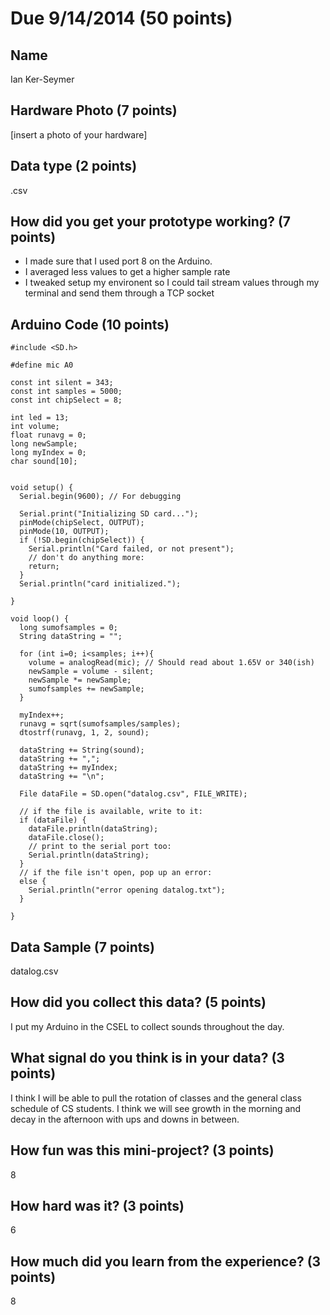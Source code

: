 # Due 9/14/2014  (50 points)


## Name
Ian Ker-Seymer

## Hardware Photo (7 points)
[insert a photo of your hardware]

## Data type (2 points) 
.csv

## How did you get your prototype working? (7 points)
  - I made sure that I used port 8 on the Arduino.
  - I averaged less values to get a higher sample rate
  - I tweaked setup my environent so I could tail stream values through my terminal and send them through a TCP socket

## Arduino Code (10 points)
```
#include <SD.h>

#define mic A0

const int silent = 343;
const int samples = 5000;
const int chipSelect = 8;

int led = 13;
int volume;
float runavg = 0;
long newSample;
long myIndex = 0;
char sound[10];


void setup() {                
  Serial.begin(9600); // For debugging

  Serial.print("Initializing SD card...");
  pinMode(chipSelect, OUTPUT);
  pinMode(10, OUTPUT);
  if (!SD.begin(chipSelect)) {
    Serial.println("Card failed, or not present");
    // don't do anything more:
    return;
  }
  Serial.println("card initialized.");  

}

void loop() {
  long sumofsamples = 0;  
  String dataString = "";

  for (int i=0; i<samples; i++){
    volume = analogRead(mic); // Should read about 1.65V or 340(ish)
    newSample = volume - silent;
    newSample *= newSample;
    sumofsamples += newSample;  
  }

  myIndex++;
  runavg = sqrt(sumofsamples/samples);
  dtostrf(runavg, 1, 2, sound);

  dataString += String(sound);
  dataString += ","; 
  dataString += myIndex;
  dataString += "\n";

  File dataFile = SD.open("datalog.csv", FILE_WRITE);

  // if the file is available, write to it:
  if (dataFile) {
    dataFile.println(dataString);
    dataFile.close();
    // print to the serial port too:
    Serial.println(dataString);
  }  
  // if the file isn't open, pop up an error:
  else {
    Serial.println("error opening datalog.txt");
  } 

}
```

## Data Sample (7 points)
datalog.csv

## How did you collect this data? (5 points)
I put my Arduino in the CSEL to collect sounds throughout the day.

## What signal do you think is in your data? (3 points)
I think I will be able to pull the rotation of classes and the general class schedule of CS students.
I think we will see growth in the morning and decay in the afternoon with ups and downs in between.

## How fun was this mini-project? (3 points)
8

## How hard was it? (3 points)
6

## How much did you learn from the experience? (3 points)
8

